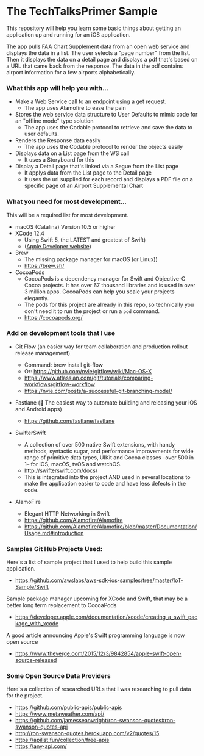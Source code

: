 # The TechTalksPrimer Sample

This repository will help you learn some basic things about getting an application up and running for an iOS application.

The app pulls FAA Chart Supplement data from an open web service and displays the data in a list. The user selects a "page number" from the list. Then it displays the data on a detail page and displays a pdf that's based on a URL that came back from the response. The data in the pdf contains airport information for a few airports alphabetically.

### What this app will help you with...

* Make a Web Service call to an endpoint using a get request.
  + The app uses Alamofire to ease the pain
* Stores the web service data structure to User Defaults to mimic code for an "offline mode" type solution
  + The app uses the Codable protocol to retrieve and save the data to user defaults.
* Renders the Response data easily
  + The app uses the Codable protocol to render the objects easily
* Displays data on a List page from the WS call
  + It uses a Storyboard for this
* Display a Detail page that's linked via a Segue from the List page
  + It applys data from the List page to the Detail page
  + It uses the url supplied for each record and displays a PDF file on a specific page of an Airport Supplemental Chart

### What you need for most development...

This will be a required list for most development.

* macOS (Catalina) Version 10.5 or higher
* XCode 12.4
  + Using Swift 5, the LATEST and greatest of Swift)
  + ([Apple Developer website](https://developer.apple.com/))
* Brew
  + The missing package manager for macOS (or Linux))
  + https://brew.sh/
* CocoaPods
  + CocoaPods is a dependency manager for Swift and Objective-C Cocoa projects. It has over 67 thousand libraries and is used in over 3 million apps. CocoaPods can help you scale your projects elegantly.
  + The pods for this project are already in this repo, so technically you don't need it to run the project or run a `pod` command.
  + https://cocoapods.org/
  

### Add on development tools that I use

* Git Flow (an easier way for team collaboration and production rollout release management)
  + Command:  brew install git-flow
  + Or: https://github.com/nvie/gitflow/wiki/Mac-OS-X
  + https://www.atlassian.com/git/tutorials/comparing-workflows/gitflow-workflow
  + https://nvie.com/posts/a-successful-git-branching-model/

* Fastlane   (🚀 The easiest way to automate building and releasing your iOS and Android apps)
  + https://github.com/fastlane/fastlane
  
* SwifterSwift
  + A collection of over 500 native Swift extensions, with handy methods, syntactic sugar, and performance improvements for wide range of primitive data types, UIKit and Cocoa classes –over 500 in 1– for iOS, macOS, tvOS and watchOS. 
  + http://swifterswift.com/docs/
  + This is integrated into the project AND used in several locations to make the application easier to code and have less defects in the code.

* AlamoFire
  + Elegant HTTP Networking in Swift
  + https://github.com/Alamofire/Alamofire
  + https://github.com/Alamofire/Alamofire/blob/master/Documentation/Usage.md#introduction


### Samples Git Hub Projects Used:

Here's a list of sample project that I used to help build this sample application.

* https://github.com/awslabs/aws-sdk-ios-samples/tree/master/IoT-Sample/Swift

Sample package manager upcoming for XCode and Swift, that may be a better long term replacement to CocoaPods

* https://developer.apple.com/documentation/xcode/creating_a_swift_package_with_xcode

A good article announcing Apple's Swift programming language is now open source

* https://www.theverge.com/2015/12/3/9842854/apple-swift-open-source-released


### Some Open Source Data Providers

Here's a collection of researched URLs that I was researching to pull data for the project.

* https://github.com/public-apis/public-apis
* https://www.metaweather.com/api/
* https://github.com/jamesseanwright/ron-swanson-quotes#ron-swanson-quotes-api
* http://ron-swanson-quotes.herokuapp.com/v2/quotes/15
* https://apilist.fun/collection/free-apis
* https://any-api.com/




